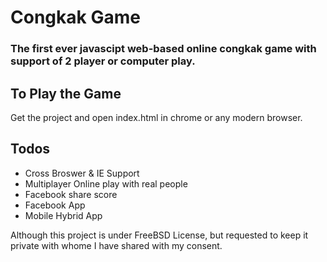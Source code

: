 # Congkak Game
### The first ever javascipt web-based online congkak game with support of 2 player or computer play.

## To Play the Game
Get the project and open index.html in chrome or any modern browser.

## Todos
- Cross Broswer & IE Support
- Multiplayer Online play with real people
- Facebook share score
- Facebook App
- Mobile Hybrid App



Although this project is under FreeBSD License, but requested to keep it private with whome I have shared with my consent.